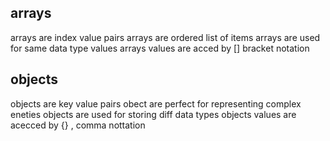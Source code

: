 ## arrays

arrays are index value pairs
arrays are ordered list of items
arrays are used for same data type values
arrays values are acced by [] bracket notation

## objects

objects are key value pairs
obect are perfect for representing complex eneties
objects are used for storing diff data types
objects values are acecced by {} , comma nottation
